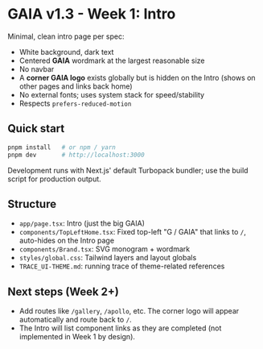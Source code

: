 # GAIA v1.3 - Week 1: Intro

Minimal, clean intro page per spec:

- White background, dark text
- Centered **GAIA** wordmark at the largest reasonable size
- No navbar
- A **corner GAIA logo** exists globally but is hidden on the Intro (shows on other pages and links back home)
- No external fonts; uses system stack for speed/stability
- Respects `prefers-reduced-motion`

## Quick start

```bash
pnpm install   # or npm / yarn
pnpm dev       # http://localhost:3000
```

Development runs with Next.js' default Turbopack bundler; use the build script for production output.

## Structure

- `app/page.tsx`: Intro (just the big GAIA)
- `components/TopLeftHome.tsx`: Fixed top-left "G / GAIA" that links to `/`, auto-hides on the Intro page
- `components/Brand.tsx`: SVG monogram + wordmark
- `styles/global.css`: Tailwind layers and layout globals
- `TRACE_UI-THEME.md`: running trace of theme-related references

## Next steps (Week 2+)
- Add routes like `/gallery`, `/apollo`, etc. The corner logo will appear automatically and route back to `/`.
- The Intro will list component links as they are completed (not implemented in Week 1 by design).
